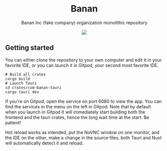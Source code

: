<div align="center">
<h1>Banan</h1>
<p>Banan Inc (fake company) organization monolithic repository</p>
<a href="https://gitpod.io/#https://github.com/how-do-you/banan"><img src="https://img.shields.io/badge/gitpod.io-launch-blue"></a>
</div>

## Getting started

You can either clone the repository to your own computer and edit it in your favorite IDE, or you can launch it in
Gitpod, your second most favorite IDE.

```shell
# Build all crates
cargo build
# Launch Tauri
cd crates/com-banan-tauri
cargo tauri dev
```

If you're on Gitpod, open the service on port 6080 to view the app. You can find the services in the menu on the left in
Gitpod. Note that by default when you launch in Gitpod it will immediately start building both the frontend and the
tauri crates, hence the long wait time at the start. Be patient!

Hot reload works as intended, put the NoVNC window on one monitor, and the IDE on the other, make a change in the source
files, both Tauri and Nuxt will automatically detect it and reload.
